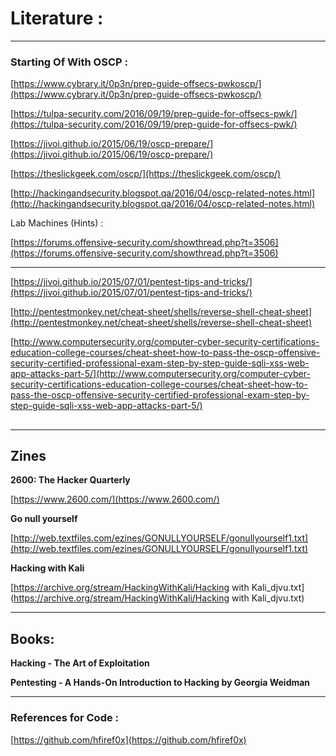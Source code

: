 # Literature :

---

### **Starting Of With OSCP :**

[https://www.cybrary.it/0p3n/prep-guide-offsecs-pwkoscp/](https://www.cybrary.it/0p3n/prep-guide-offsecs-pwkoscp/)

[https://tulpa-security.com/2016/09/19/prep-guide-for-offsecs-pwk/](https://tulpa-security.com/2016/09/19/prep-guide-for-offsecs-pwk/)

[https://jivoi.github.io/2015/06/19/oscp-prepare/](https://jivoi.github.io/2015/06/19/oscp-prepare/)

[https://theslickgeek.com/oscp/](https://theslickgeek.com/oscp/)

[http://hackingandsecurity.blogspot.qa/2016/04/oscp-related-notes.html](http://hackingandsecurity.blogspot.qa/2016/04/oscp-related-notes.html)

Lab Machines \(Hints\) :

[https://forums.offensive-security.com/showthread.php?t=3506](https://forums.offensive-security.com/showthread.php?t=3506)

---

[https://jivoi.github.io/2015/07/01/pentest-tips-and-tricks/](https://jivoi.github.io/2015/07/01/pentest-tips-and-tricks/)

[http://pentestmonkey.net/cheat-sheet/shells/reverse-shell-cheat-sheet](http://pentestmonkey.net/cheat-sheet/shells/reverse-shell-cheat-sheet)

[http://www.computersecurity.org/computer-cyber-security-certifications-education-college-courses/cheat-sheet-how-to-pass-the-oscp-offensive-security-certified-professional-exam-step-by-step-guide-sqli-xss-web-app-attacks-part-5/](http://www.computersecurity.org/computer-cyber-security-certifications-education-college-courses/cheat-sheet-how-to-pass-the-oscp-offensive-security-certified-professional-exam-step-by-step-guide-sqli-xss-web-app-attacks-part-5/)

## 

---

## Zines

**2600: The Hacker Quarterly**

[https://www.2600.com/](https://www.2600.com/)

**Go null yourself**

[http://web.textfiles.com/ezines/GONULLYOURSELF/gonullyourself1.txt](http://web.textfiles.com/ezines/GONULLYOURSELF/gonullyourself1.txt)

**Hacking with Kali**

[https://archive.org/stream/HackingWithKali/Hacking with Kali\_djvu.txt](https://archive.org/stream/HackingWithKali/Hacking with Kali_djvu.txt)

---

## Books:

**Hacking - The Art of Exploitation**

**Pentesting - A Hands-On Introduction to Hacking by Georgia Weidman**

---

### References for Code :

[https://github.com/hfiref0x](https://github.com/hfiref0x)

